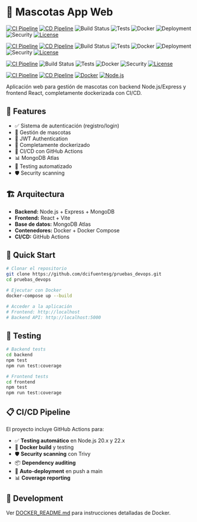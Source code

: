 # 🐾 Mascotas App Web

[![CI Pipeline](https://github.com/dcifuentesg/pruebas_devops/actions/workflows/ci.yml/badge.svg)](https://github.com/dcifuentesg/pruebas_devops/actions/workflows/ci.yml)
[![CD Pipeline](https://github.com/dcifuentesg/pruebas_devops/actions/workflows/cd.yml/badge.svg)](https://github.com/dcifuentesg/pruebas_devops/actions/workflows/cd.yml)
![Build Status](https://img.shields.io/badge/build-passing-brightgreen)
![Tests](https://img.shields.io/badge/tests-passing-brightgreen)
![Docker](https://img.shields.io/badge/docker-built-blue)
![Deployment](https://img.shields.io/badge/deployment-deployed-brightgreen)
![Security](https://img.shields.io/badge/security-scanned-green)
[![License](https://img.shields.io/badge/license-MIT-blue.svg)](LICENSE)

[![CI Pipeline](https://github.com/dcifuentesg/pruebas_devops/actions/workflows/ci.yml/badge.svg)](https://github.com/dcifuentesg/pruebas_devops/actions/workflows/ci.yml)
[![CD Pipeline](https://github.com/dcifuentesg/pruebas_devops/actions/workflows/cd.yml/badge.svg)](https://github.com/dcifuentesg/pruebas_devops/actions/workflows/cd.yml)
![Build Status](https://img.shields.io/badge/build-failing-red)
![Tests](https://img.shields.io/badge/tests-failing-red)
![Docker](https://img.shields.io/badge/docker-failed-red)
![Deployment](https://img.shields.io/badge/deployment-failed-red)
![Security](https://img.shields.io/badge/security-failed-red)
[![License](https://img.shields.io/badge/license-MIT-blue.svg)](LICENSE)

[![CI Pipeline](https://github.com/dcifuentesg/pruebas_devops/actions/workflows/ci.yml/badge.svg)](https://github.com/dcifuentesg/pruebas_devops/actions/workflows/ci.yml)
![Build Status](https://img.shields.io/badge/build-passing-brightgreen)
![Tests](https://img.shields.io/badge/tests-passing-brightgreen)
![Docker](https://img.shields.io/badge/docker-built-blue)
![Security](https://img.shields.io/badge/security-scanned-green)
[![License](https://img.shields.io/badge/license-MIT-blue.svg)](LICENSE)

[![CI Pipeline](https://github.com/dcifuentesg/pruebas_devops/actions/workflows/ci.yml/badge.svg)](https://github.com/dcifuentesg/pruebas_devops/actions/workflows/ci.yml)
[![CD Pipeline](https://github.com/dcifuentesg/pruebas_devops/actions/workflows/cd.yml/badge.svg)](https://github.com/dcifuentesg/pruebas_devops/actions/workflows/cd.yml)
[![Docker](https://img.shields.io/badge/docker-ready-blue)](https://github.com/dcifuentesg/pruebas_devops)
[![Node.js](https://img.shields.io/badge/node.js-20%2B-green)](https://nodejs.org/)

Aplicación web para gestión de mascotas con backend Node.js/Express y frontend React, completamente dockerizada con CI/CD.

## 🚀 Features

- ✅ Sistema de autenticación (registro/login)
- 🐾 Gestión de mascotas
- 🔐 JWT Authentication
- 🐳 Completamente dockerizado
- 🔄 CI/CD con GitHub Actions
- 📊 MongoDB Atlas
- 🧪 Testing automatizado
- 🛡️ Security scanning

## 🏗️ Arquitectura

- **Backend:** Node.js + Express + MongoDB
- **Frontend:** React + Vite
- **Base de datos:** MongoDB Atlas
- **Contenedores:** Docker + Docker Compose
- **CI/CD:** GitHub Actions

## 🚀 Quick Start

```bash
# Clonar el repositorio
git clone https://github.com/dcifuentesg/pruebas_devops.git
cd pruebas_devops

# Ejecutar con Docker
docker-compose up --build

# Acceder a la aplicación
# Frontend: http://localhost
# Backend API: http://localhost:5000
```

## 🧪 Testing

```bash
# Backend tests
cd backend
npm test
npm run test:coverage

# Frontend tests
cd frontend
npm test
npm run test:coverage
```

## 📋 CI/CD Pipeline

El proyecto incluye GitHub Actions para:

- ✅ **Testing automático** en Node.js 20.x y 22.x
- 🐳 **Docker build** y testing
- 🛡️ **Security scanning** con Trivy
- 📦 **Dependency auditing**
- 🚀 **Auto-deployment** en push a main
- 📊 **Coverage reporting**

## 🔧 Development

Ver [DOCKER_README.md](./DOCKER_README.md) para instrucciones detalladas de Docker.